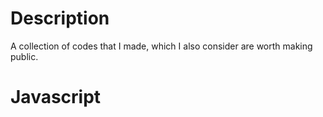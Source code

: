Description
===========

A collection of codes that I made, which I also consider are worth making public.

Javascript
==========

